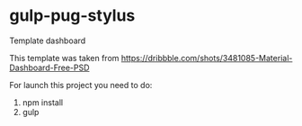 # gulp-pug-stylus
Template dashboard

This template was taken from https://dribbble.com/shots/3481085-Material-Dashboard-Free-PSD

For launch this project you need to do:
1) npm install
2) gulp
